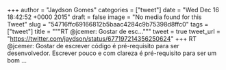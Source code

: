 
+++
author = "Jaydson Gomes"
categories = ["tweet"]
date = "Wed Dec 16 18:42:52 +0000 2015"
draft = false
image = "No media found for this Tweet"
slug = "54716ffc69166812b5baac4284c9b75398d8ffc0"
tags = ["tweet"]
title = """RT @jcemer: Gostar de esc..."""
tweet = true
tweet_url = "https://twitter.com/jaydson/status/677197214356250624"
+++
RT @jcemer: Gostar de escrever código é pré-requisito para ser desenvolvedor. Escrever pouco e com clareza é pré-requisito para ser um bom …
